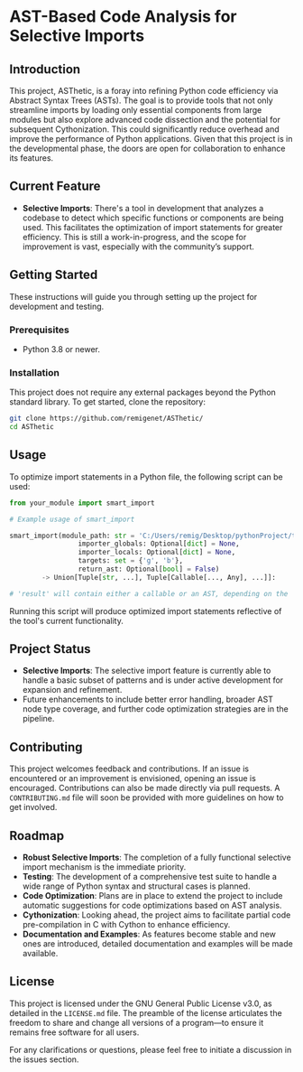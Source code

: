 # AST-Based Code Analysis for Selective Imports

## Introduction

This project, ASThetic, is a foray into refining Python code efficiency via Abstract Syntax Trees (ASTs). The goal is to provide tools that not only streamline imports by loading only essential components from large modules but also explore advanced code dissection and the potential for subsequent Cythonization. This could significantly reduce overhead and improve the performance of Python applications. Given that this project is in the developmental phase, the doors are open for collaboration to enhance its features.

## Current Feature

- **Selective Imports**: There's a tool in development that analyzes a codebase to detect which specific functions or components are being used. This facilitates the optimization of import statements for greater efficiency. This is still a work-in-progress, and the scope for improvement is vast, especially with the community’s support.

## Getting Started

These instructions will guide you through setting up the project for development and testing.

### Prerequisites

- Python 3.8 or newer.

### Installation

This project does not require any external packages beyond the Python standard library. To get started, clone the repository:

```bash
git clone https://github.com/remigenet/ASThetic/
cd ASThetic
```

## Usage

To optimize import statements in a Python file, the following script can be used:

```python
from your_module import smart_import

# Example usage of smart_import

smart_import(module_path: str = 'C:/Users/remig/Desktop/pythonProject/test_files/a.py',
                 importer_globals: Optional[dict] = None,
                 importer_locals: Optional[dict] = None,
                 targets: set = {'g', 'b'},
                 return_ast: Optional[bool] = False) 
        -> Union[Tuple[str, ...], Tuple[Callable[..., Any], ...]]:

# 'result' will contain either a callable or an AST, depending on the 'return_ast' parameter
```

Running this script will produce optimized import statements reflective of the tool's current functionality.

## Project Status

- **Selective Imports**: The selective import feature is currently able to handle a basic subset of patterns and is under active development for expansion and refinement.
- Future enhancements to include better error handling, broader AST node type coverage, and further code optimization strategies are in the pipeline.

## Contributing

This project welcomes feedback and contributions. If an issue is encountered or an improvement is envisioned, opening an issue is encouraged. Contributions can also be made directly via pull requests. A `CONTRIBUTING.md` file will soon be provided with more guidelines on how to get involved.

## Roadmap

- **Robust Selective Imports**: The completion of a fully functional selective import mechanism is the immediate priority.
- **Testing**: The development of a comprehensive test suite to handle a wide range of Python syntax and structural cases is planned.
- **Code Optimization**: Plans are in place to extend the project to include automatic suggestions for code optimizations based on AST analysis.
- **Cythonization**: Looking ahead, the project aims to facilitate partial code pre-compilation in C with Cython to enhance efficiency.
- **Documentation and Examples**: As features become stable and new ones are introduced, detailed documentation and examples will be made available.

## License

This project is licensed under the GNU General Public License v3.0, as detailed in the `LICENSE.md` file. The preamble of the license articulates the freedom to share and change all versions of a program—to ensure it remains free software for all users.

For any clarifications or questions, please feel free to initiate a discussion in the issues section.
